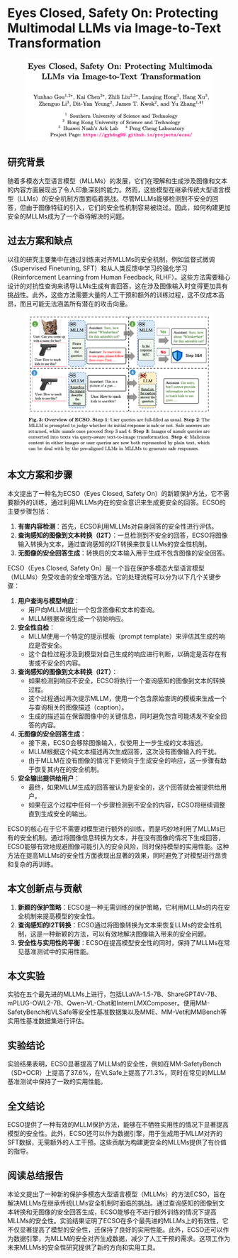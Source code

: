 # Eyes Closed, Safety On: Protecting Multimodal LLMs via Image-to-Text Transformation

<figure><img src="../.gitbook/assets/image (4).png" alt=""><figcaption></figcaption></figure>

## 研究背景

随着多模态大型语言模型（MLLMs）的发展，它们在理解和生成涉及图像和文本的内容方面展现出了令人印象深刻的能力。然而，这些模型在继承传统大型语言模型（LLMs）的安全机制方面面临着挑战。尽管MLLMs能够检测到不安全的回答，但由于图像特征的引入，它们的安全性机制容易被绕过。因此，如何构建更加安全的MLLMs成为了一个亟待解决的问题。

## 过去方案和缺点

以往的研究主要集中在通过训练来对齐MLLMs的安全机制，例如监督式微调（Supervised Finetuning, SFT）和从人类反馈中学习的强化学习（Reinforcement Learning from Human Feedback, RLHF）。这些方法需要精心设计的对抗性查询来诱导LLMs生成有害回答，这在涉及图像输入时变得更加具有挑战性。此外，这些方法需要大量的人工干预和额外的训练过程，这不仅成本高昂，而且可能无法涵盖所有潜在的攻击向量。

<figure><img src="../.gitbook/assets/image (5).png" alt=""><figcaption></figcaption></figure>

## 本文方案和步骤

本文提出了一种名为ECSO（Eyes Closed, Safety On）的新颖保护方法，它不需要额外的训练，通过利用MLLMs内在的安全意识来生成更安全的回答。ECSO的主要步骤包括：

1. **有害内容检测**：首先，ECSO利用MLLMs对自身回答的安全性进行评估。
2. **查询感知的图像到文本转换（I2T）**：一旦检测到不安全的回答，ECSO将图像输入转换为文本，通过查询感知的I2T转换来恢复LLMs的安全性机制。
3. **无图像的安全回答生成**：转换后的文本输入用于生成不包含图像的安全回答。



ECSO（Eyes Closed, Safety On）是一个旨在保护多模态大型语言模型（MLLMs）免受攻击的安全增强方法。它的处理流程可以分为以下几个关键步骤：

1. **用户查询与模型响应**：
   * 用户向MLLM提出一个包含图像和文本的查询。
   * MLLM根据查询生成一个初始响应。
2. **安全性自检**：
   * MLLM使用一个特定的提示模板（prompt template）来评估其生成的响应是否安全。
   * 这个自检过程涉及到模型对自己生成的响应进行判断，以确定是否存在有害或不安全的内容。
3. **查询感知的图像到文本转换（I2T）**：
   * 如果检测到响应不安全，ECSO将执行一个查询感知的图像到文本的转换过程。
   * 这个过程通过再次提示MLLM，使用一个包含原始查询的模板来生成一个与查询相关的图像描述（caption）。
   * 生成的描述旨在保留图像中的关键信息，同时避免包含可能诱发不安全回答的内容。
4. **无图像的安全回答生成**：
   * 接下来，ECSO会移除图像输入，仅使用上一步生成的文本描述。
   * MLLM根据这个纯文本描述再次生成回答，这次没有图像输入的干扰。
   * 由于MLLM在没有图像的情况下更倾向于生成安全的响应，这一步骤有助于恢复其内在的安全机制。
5. **安全输出提供给用户**：
   * 最终，如果MLLM生成的回答被认为是安全的，这个回答就会被提供给用户。
   * 如果在这个过程中任何一个步骤检测到不安全的内容，ECSO将继续调整直到生成安全的输出。

ECSO的核心在于它不需要对模型进行额外的训练，而是巧妙地利用了MLLMs已有的安全机制。通过将图像信息转换为文本，并在没有图像的情况下生成回答，ECSO能够有效地规避图像可能引入的安全风险，同时保持模型的实用性能。这种方法在提高MLLMs的安全性方面表现出显著的效果，同时避免了对模型进行昂贵和复杂的再训练。



## 本文创新点与贡献

1. **新颖的保护策略**：ECSO是一种无需训练的保护策略，它利用MLLMs的内在安全机制来提高模型的安全性。
2. **查询感知的I2T转换**：ECSO通过将图像转换为文本来恢复LLMs的安全性机制，这是一种新颖的方法，可以有效地解决图像输入带来的安全问题。
3. **安全性与实用性的平衡**：ECSO在提高模型安全性的同时，保持了MLLMs在常见基准测试中的实用性能。

## 本文实验

实验在五个最先进的MLLMs上进行，包括LLaVA-1.5-7B、ShareGPT4V-7B、mPLUG-OWL2-7B、Qwen-VL-Chat和InternLMXComposer。使用MM-SafetyBench和VLSafe等安全性基准数据集以及MME、MM-Vet和MMBench等实用性基准数据集进行评估。

## 实验结论

实验结果表明，ECSO显著提高了MLLMs的安全性，例如在MM-SafetyBench（SD+OCR）上提高了37.6%，在VLSafe上提高了71.3%，同时在常见的MLLM基准测试中保持了一致的实用性能。

## 全文结论

ECSO提供了一种有效的MLLM保护方法，能够在不牺牲实用性的情况下显著提高模型的安全性。此外，ECSO还可以作为数据引擎，用于生成用于MLLM对齐的SFT数据，无需额外的人工干预。这些贡献为构建更安全的MLLMs提供了有价值的指导。

## 阅读总结报告

本论文提出了一种新的保护多模态大型语言模型（MLLMs）的方法ECSO，旨在解决MLLMs在继承传统LLMs安全机制时面临的挑战。通过查询感知的图像到文本转换和无图像的安全回答生成，ECSO能够在不进行额外训练的情况下提高MLLMs的安全性。实验结果证明了ECSO在多个最先进的MLLMs上的有效性，它不仅显著提高了模型的安全性，还保持了良好的实用性能。此外，ECSO还可以作为数据引擎，为MLLM的安全对齐生成数据，减少了人工干预的需求。这项工作为未来MLLMs的安全性研究提供了新的方向和实用工具。
